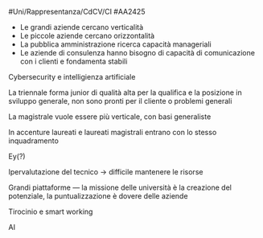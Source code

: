 #Uni/Rappresentanza/CdCV/CI #AA2425

- Le grandi aziende cercano verticalità
- Le piccole aziende cercano orizzontalità
- La pubblica amministrazione ricerca capacità manageriali
- Le aziende di consulenza hanno bisogno di capacità di comunicazione con i clienti e fondamenta stabili

Cybersecurity e intelligienza artificiale

La triennale forma junior di qualità alta per la qualifica e la posizione in sviluppo generale, non sono pronti per il cliente o problemi generali

La magistrale vuole essere più verticale, con basi generaliste

In accenture laureati e laureati magistrali entrano con lo stesso inquadramento

Ey(?)

Ipervalutazione del tecnico → difficile mantenere le risorse

Grandi piattaforme — la missione delle università è la creazione del potenziale, la puntualizzazione è dovere delle aziende

Tirocinio e smart working

AI